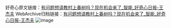 好奇心原文链接：[有问题想请教村上春树吗？现在机会来了_智能_好奇心日报-王杰夫](https://www.qdaily.com/articles/5051.html)
WebArchive归档链接：[有问题想请教村上春树吗？现在机会来了_智能_好奇心日报-王杰夫](http://web.archive.org/web/20190623163742/https://www.qdaily.com/articles/5051.html)
![image](http://ww3.sinaimg.cn/large/007d5XDply1g3wcs9urhtj30u02y2hay)